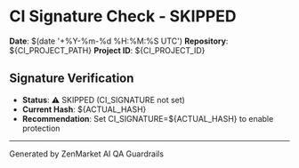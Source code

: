 # CI Signature Check - SKIPPED
**Date**: $(date '+%Y-%m-%d %H:%M:%S UTC')
**Repository**: ${CI_PROJECT_PATH}
**Project ID**: ${CI_PROJECT_ID}

## Signature Verification
- **Status**: ⚠️  SKIPPED (CI_SIGNATURE not set)
- **Current Hash**: ${ACTUAL_HASH}
- **Recommendation**: Set CI_SIGNATURE=${ACTUAL_HASH} to enable protection

---
Generated by ZenMarket AI QA Guardrails
